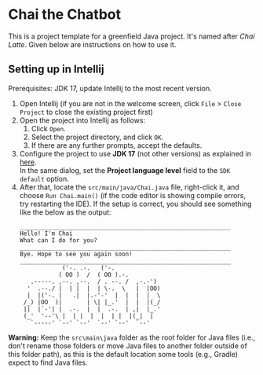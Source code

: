 # Chai the Chatbot

This is a project template for a greenfield Java project. It's named after _Chai Latte_. Given below are instructions on how to use it.

## Setting up in Intellij

Prerequisites: JDK 17, update Intellij to the most recent version.

1. Open Intellij (if you are not in the welcome screen, click `File` > `Close Project` to close the existing project first)
1. Open the project into Intellij as follows:
   1. Click `Open`.
   1. Select the project directory, and click `OK`.
   1. If there are any further prompts, accept the defaults.
1. Configure the project to use **JDK 17** (not other versions) as explained in [here](https://www.jetbrains.com/help/idea/sdk.html#set-up-jdk).<br>
   In the same dialog, set the **Project language level** field to the `SDK default` option.
1. After that, locate the `src/main/java/Chai.java` file, right-click it, and choose `Run Chai.main()` (if the code editor is showing compile errors, try restarting the IDE). If the setup is correct, you should see something like the below as the output:
   ```
   ____________________________________________________________
   Hello! I'm Chai
   What can I do for you?
   ____________________________________________________________
   Bye. Hope to see you again soon!
   ____________________________________________________________
               ('-. .-.   ('-.              
              ( OO )  /  ( OO ).-.          
      .-----. ,--. ,--.  / . --. /  ,-.-')  
     '  .--./ |  | |  |  | \-.  \   |  |OO) 
     |  |('-. |   .|  |.-'-'  |  |  |  |  \ 
    /_) |OO  )|       | \| |_.'  |  |  |(_/ 
    ||  |`-'| |  .-.  |  |  .-.  | ,|  |_.' 
    (_'  '--'\ |  | |  |  |  | |  |(_|  |    
      `-----' `--' `--'  `--' `--'  `--'  
   ```

**Warning:** Keep the `src\main\java` folder as the root folder for Java files (i.e., don't rename those folders or move Java files to another folder outside of this folder path), as this is the default location some tools (e.g., Gradle) expect to find Java files.
